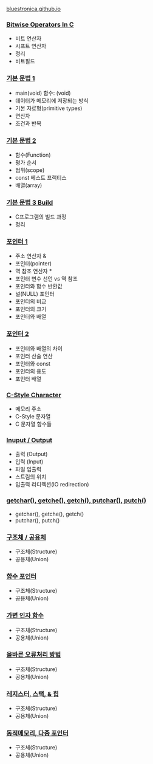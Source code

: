 [bluestronica.github.io](https://bluestronica.github.io/)

### [Bitwise Operators In C](https://github.com/bluestronica/bluestronica.github.io/blob/main/C/Bitwise_Operators_In_C.md)
- 비트 연산자
- 시프트 연산자
- 정리
- 비트필드

### [기본 문법 1](https://github.com/bluestronica/bluestronica.github.io/blob/main/C/Basic.md)
- main(void) 함수: (void)
- 데이터가 메모리에 저장되는 방식
- 기본 자료형(primitive types)
- 연산자
- 조건과 반복

### [기본 문법 2](https://github.com/bluestronica/bluestronica.github.io/blob/main/C/Function.md)
- 함수(Function)
- 평가 순서
- 범위(scope)
- const 베스트 프랙티스
- 배열(array)

### [기본 문법 3 Build](https://github.com/bluestronica/bluestronica.github.io/blob/main/C/Build.md)
- C프로그램의 빌드 과정
- 정리

### [포인터 1](https://github.com/bluestronica/bluestronica.github.io/blob/main/C/Pointer1.md)
- 주소 연산자 &
- 포인터(pointer)
- 역 참조 연산자 *
- 포인터 변수 선언 vs 역 참조
- 포인터와 함수 반환값
- 널(NULL) 포인터
- 포인터의 비교
- 포인터의 크기
- 포인터와 배열

### [포인터 2](https://github.com/bluestronica/bluestronica.github.io/blob/main/C/Pointer2.md)
- 포인터와 배열의 차이
- 포인터 산술 연산
- 포인터와 const
- 포인터의 용도
- 포인터 배열

### [C-Style Character](https://github.com/bluestronica/bluestronica.github.io/blob/main/C/C_Style_Character.md)
- 메모리 주소
- C-Style 문자열
- C 문자열 함수들


### [Inuput / Output](https://github.com/bluestronica/bluestronica.github.io/blob/main/C/Input_Output.md)
- 출력 (Output)
- 입력 (Input)
- 파일 입출력
- 스트림의 위치
- 입출력 리디렉션(IO redirection)

### [getchar(), getche(), getch(), putchar(), putch()](https://github.com/bluestronica/bluestronica.github.io/blob/main/C/getchar_getche_getch.md)
- getchar(), getche(), getch()
- putchar(), putch()

### [구조체 / 공용체](https://github.com/bluestronica/bluestronica.github.io/blob/main/C/Structure_Union.md)
- 구조체(Structure)
- 공용체(Union)

### [함수 포인터](https://github.com/bluestronica/bluestronica.github.io/blob/main/C/Function_Pointer.md)
- 구조체(Structure)
- 공용체(Union)

### [가변 인자 함수](https://github.com/bluestronica/bluestronica.github.io/blob/main/C/Variadic_Function.md)
- 구조체(Structure)
- 공용체(Union)

### [올바른 오류처리 방법](https://github.com/bluestronica/bluestronica.github.io/blob/main/C/Error_Handling.md)
- 구조체(Structure)
- 공용체(Union)

### [레지스터, 스택, & 힙](https://github.com/bluestronica/bluestronica.github.io/blob/main/C/Memory.md)
- 구조체(Structure)
- 공용체(Union)

### [동적메모리, 다중 포인터](https://github.com/bluestronica/bluestronica.github.io/blob/main/C/Memory2.md)
- 구조체(Structure)
- 공용체(Union)


